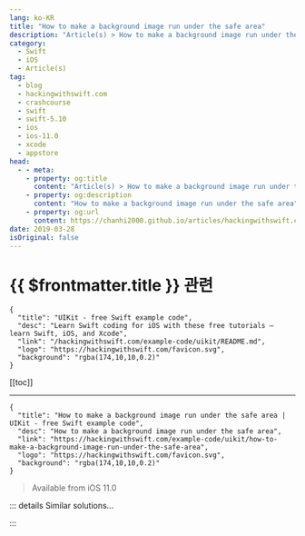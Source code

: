 ```yaml
---
lang: ko-KR
title: "How to make a background image run under the safe area"
description: "Article(s) > How to make a background image run under the safe area"
category:
  - Swift
  - iOS
  - Article(s)
tag: 
  - blog
  - hackingwithswift.com
  - crashcourse
  - swift
  - swift-5.10
  - ios
  - ios-11.0
  - xcode
  - appstore
head:
  - - meta:
    - property: og:title
      content: "Article(s) > How to make a background image run under the safe area"
    - property: og:description
      content: "How to make a background image run under the safe area"
    - property: og:url
      content: https://chanhi2000.github.io/articles/hackingwithswift.com/example-code/uikit/how-to-make-a-background-image-run-under-the-safe-area.html
date: 2019-03-28
isOriginal: false
---
```


# {{ $frontmatter.title }} 관련

```component VPCard
{
  "title": "UIKit - free Swift example code",
  "desc": "Learn Swift coding for iOS with these free tutorials – learn Swift, iOS, and Xcode",
  "link": "/hackingwithswift.com/example-code/uikit/README.md",
  "logo": "https://hackingwithswift.com/favicon.svg",
  "background": "rgba(174,10,10,0.2)"
}
```

[[toc]]

---

```component VPCard
{
  "title": "How to make a background image run under the safe area | UIKit - free Swift example code",
  "desc": "How to make a background image run under the safe area",
  "link": "https://hackingwithswift.com/example-code/uikit/how-to-make-a-background-image-run-under-the-safe-area",
  "logo": "https://hackingwithswift.com/favicon.svg",
  "background": "rgba(174,10,10,0.2)"
}
```

> Available from iOS 11.0

<!-- TODO: 작성 -->

<!--
Broadly speaking it’s important to place your views so they are inside the safe area layout guide, but there are some occasions when you want to ignore that and have some that run *under* the safe area. Apple’s Weather app, for example, goes edge to edge with background weather graphics, then places the important content inside the safe area.

This is easy enough to accomplish: just make sure your background view goes edge to edge using your main view’s leading, trailing, top, and bottom anchors, then use the safe area layout guide’s anchors for your foreground view.

Here’s how that looks in code:

```swift
let background = UIView()
background.translatesAutoresizingMaskIntoConstraints = false
background.backgroundColor = .red
view.addSubview(background)

let foreground = UIView()
foreground.translatesAutoresizingMaskIntoConstraints = false
foreground.backgroundColor = .blue
view.addSubview(foreground)

background.leadingAnchor.constraint(equalTo: view.leadingAnchor).isActive = true
background.trailingAnchor.constraint(equalTo: view.trailingAnchor).isActive = true
background.topAnchor.constraint(equalTo: view.topAnchor).isActive = true
background.bottomAnchor.constraint(equalTo: view.bottomAnchor).isActive = true

foreground.leadingAnchor.constraint(equalTo: view.safeAreaLayoutGuide.leadingAnchor).isActive = true
foreground.trailingAnchor.constraint(equalTo: view.safeAreaLayoutGuide.trailingAnchor).isActive = true
foreground.topAnchor.constraint(equalTo: view.safeAreaLayoutGuide.topAnchor).isActive = true
foreground.bottomAnchor.constraint(equalTo: view.safeAreaLayoutGuide.bottomAnchor).isActive = true
```

-->

::: details Similar solutions…

<!--
/example-code/uikit/what-is-the-safe-area-layout-guide">What is the safe area layout guide? 
/quick-start/swiftui/how-to-place-content-outside-the-safe-area">How to place content outside the safe area 
/quick-start/swiftui/how-to-inset-the-safe-area-with-custom-content">How to inset the safe area with custom content 
/quick-start/swiftui/how-to-add-extra-padding-to-the-safe-area">How to add extra padding to the safe area 
/quick-start/swiftui/how-to-place-content-into-the-safe-area">How to place content into the safe area</a>
-->

:::

